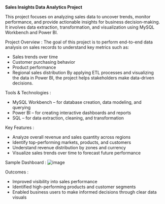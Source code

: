 **Sales Insights Data Analytics Project**

This project focuses on analyzing sales data to uncover trends, monitor performance, and provide actionable insights for business decision-making. It involves data extraction, transformation, and visualization using MySQL Workbench and Power BI.

Project Overview :
The goal of this project is to perform end-to-end data analysis on sales records to understand key metrics such as:
- Sales trends over time
- Customer purchasing behavior
- Product performance
- Regional sales distribution
By applying ETL processes and visualizing the data in Power BI, the project helps stakeholders make data-driven decisions.

Tools & Technologies :
- MySQL Workbench – for database creation, data modeling, and querying
- Power BI – for creating interactive dashboards and reports
- SQL – for data extraction, cleaning, and transformation

Key Features :
- Analyze overall revenue and sales quantity across regions
- Identify top-performing markets, products, and customers
- Understand revenue distribution by zones and currency
- Visualize sales trends over time to forecast future performance

Sample Dashboard :
![image](https://github.com/user-attachments/assets/932b5f6c-dce1-4c95-a2ad-41d6880e565c)


Outcomes :
- Improved visibility into sales performance
- Identified high-performing products and customer segments
- Enabled business users to make informed decisions through clear data visuals
